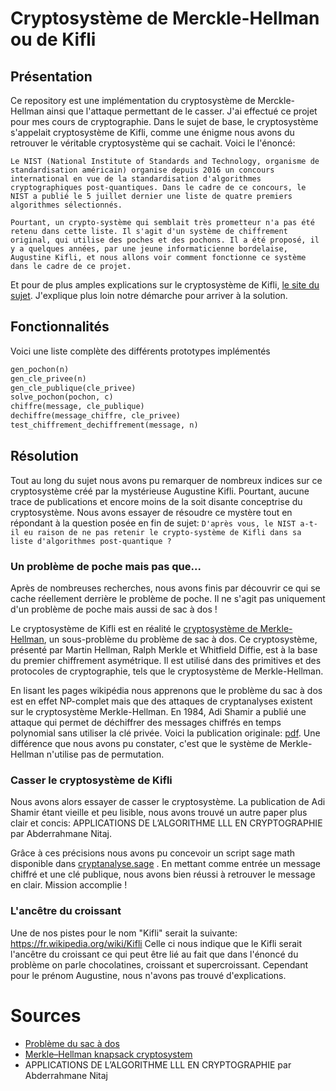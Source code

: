 # Cryptosystème de Merckle-Hellman ou de Kifli


## Présentation

Ce repository est une implémentation du cryptosystème de Merckle-Hellman ainsi que l'attaque permettant de le casser. J'ai effectué ce projet pour mes cours de cryptographie. Dans le sujet de base, le cryptosystème s'appelait cryptosystème de Kifli, comme une énigme nous avons du retrouver le véritable cryptosystème qui se cachait.
Voici le l'énoncé: 
```
Le NIST (National Institute of Standards and Technology, organisme de standardisation américain) organise depuis 2016 un concours international en vue de la standardisation d'algorithmes cryptographiques post-quantiques. Dans le cadre de ce concours, le NIST a publié le 5 juillet dernier une liste de quatre premiers algorithmes sélectionnés.

Pourtant, un crypto-système qui semblait très prometteur n'a pas été retenu dans cette liste. Il s'agit d'un système de chiffrement original, qui utilise des poches et des pochons. Il a été proposé, il y a quelques années, par une jeune informaticienne bordelaise, Augustine Kifli, et nous allons voir comment fonctionne ce système dans le cadre de ce projet.
```
Et pour de plus amples explications sur le cryptosystème de Kifli, [le site du sujet](https://ramet.gitlab.io/r3.09-crypto/SAE.html).
J'explique plus loin notre démarche pour arriver à la solution.

## Fonctionnalités

Voici une liste complète des différents prototypes implémentés
```py
gen_pochon(n)
gen_cle_privee(n)
gen_cle_publique(cle_privee) 
solve_pochon(pochon, c)
chiffre(message, cle_publique)
dechiffre(message_chiffre, cle_privee)
test_chiffrement_dechiffrement(message, n)
```

## Résolution

Tout au long du sujet nous avons pu remarquer de nombreux indices sur ce cryptosystème créé par la mystérieuse Augustine Kifli. Pourtant, aucune trace de publications et encore moins de la soit disante conceptrise du cryptosystème.
Nous avons essayer de résoudre ce mystère tout en répondant à la question posée en fin de sujet:
```D'après vous, le NIST a-t-il eu raison de ne pas retenir le crypto-système de Kifli dans sa liste d'algorithmes post-quantique ?```



### Un problème de poche mais pas que...

Après de nombreuses recherches, nous avons finis par découvrir ce qui se cache réellement derrière le problème de poche. Il ne s'agit pas uniquement d'un problème de poche mais aussi de sac à dos !

Le cryptosystème de Kifli est en réalité le [cryptosystème de Merkle-Hellman](https://en.wikipedia.org/wiki/Merkle%E2%80%93Hellman_knapsack_cryptosystem), un sous-problème du problème de sac à dos.
Ce cryptosystème, présenté par Martin Hellman, Ralph Merkle et Whitfield Diffie, est à la base du premier chiffrement asymétrique. Il est utilisé dans des primitives et des protocoles de cryptographie, tels que le cryptosystème de Merkle-Hellman. <br/>

En lisant les pages wikipédia nous apprenons que le problème du sac à dos est en effet NP-complet mais que des attaques de cryptanalyses existent sur le cryptosystème Merkle-Hellman. En 1984, Adi Shamir a publié une attaque qui permet de déchiffrer des messages chiffrés en temps polynomial sans utiliser la clé privée. Voici la publication originale: [pdf](https://static.aminer.org/pdf/PDF/000/120/454/a_polynomial_time_algorithm_for_breaking_the_basic_merkle_hellman.pdf). 
Une différence que nous avons pu constater, c'est que le système de Merkle-Hellman n'utilise pas de permutation.<br/>


### Casser le cryptosystème de Kifli

Nous avons alors essayer de casser le cryptosystème. La publication de Adi Shamir étant vieille et peu lisible, nous avons trouvé un autre paper plus clair et concis: APPLICATIONS DE L’ALGORITHME LLL EN CRYPTOGRAPHIE par Abderrahmane Nitaj.

Grâce à ces précisions nous avons pu concevoir un script sage math disponible dans [cryptanalyse.sage](cryptanalyse.sage) . En mettant comme entrée un message chiffré et une clé publique, nous avons bien réussi à retrouver le message en clair.
Mission accomplie ! 

### L'ancêtre du croissant

Une de nos pistes pour le nom "Kifli" serait la suivante: https://fr.wikipedia.org/wiki/Kifli
Celle ci nous indique que le Kifli serait l'ancêtre du croissant ce qui peut être lié au fait que dans l'énoncé du problème on parle chocolatines, croissant et supercroissant.
Cependant pour le prénom Augustine, nous n'avons pas trouvé d'explications.


# Sources

- [Problème du sac à dos](https://fr.wikipedia.org/wiki/Probl%C3%A8me_du_sac_%C3%A0_dos)
- [Merkle–Hellman knapsack cryptosystem](https://en.wikipedia.org/wiki/Merkle%E2%80%93Hellman_knapsack_cryptosystem)
- APPLICATIONS DE L’ALGORITHME LLL EN CRYPTOGRAPHIE par Abderrahmane Nitaj
